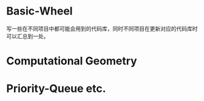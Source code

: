 # Basic-Wheel
写一些在不同项目中都可能会用到的代码库，同时不同项目在更新对应的代码库时可以汇总到一处。

# Computational Geometry
# Priority-Queue etc.

